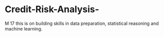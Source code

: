 # Credit-Risk-Analysis-
M 17 this is on building skills in data preparation, statistical reasoning and machine learning.
